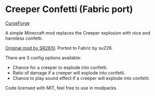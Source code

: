 # Creeper Confetti (Fabric port)
[CurseForge](https://www.curseforge.com/minecraft/mc-mods/creeper-confetti-fabric)

A simple Minecraft mod replaces the Creeper explosion with nice and harmless confetti.

[Original mod by SR2610](https://github.com/SR2610/MicroMods/tree/master/CreeperConfetti). Ported to Fabric by su226.

There are 3 config options available:

- Chance for a creeper to explode into confetti.
- Ratio of damage if a creeper will explode into confetti.
- Chance to play sound effect if a creeper will explode into confetti.

Code licensed with MIT, feel free to use in modpacks.
